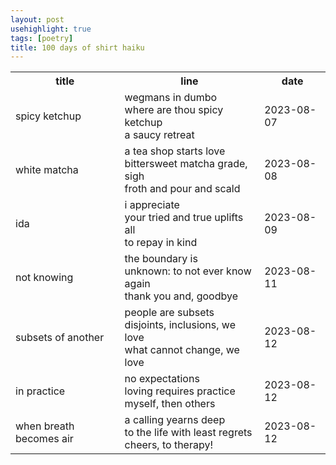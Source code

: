```yaml
---
layout: post
usehighlight: true
tags: [poetry]
title: 100 days of shirt haiku
---
```


<table>
  <tr>
    <th>title</th>
    <th>line</th>
    <th>date</th>
  </tr>
  <tr>
    <td>spicy ketchup</td>
    <td>wegmans in dumbo<br>where are thou spicy ketchup<br>a saucy retreat</td>
    <td>2023-08-07</td>
  </tr>
  <tr>
    <td>white matcha</td>
    <td>a tea shop starts love<br>bittersweet matcha grade, sigh<br>froth and pour and scald</td>
    <td>2023-08-08</td>
  </tr>
  <tr>
    <td>ida</td>
    <td>i appreciate<br>your tried and true uplifts all<br>to repay in kind</td>
    <td>2023-08-09</td>
  </tr>
  <tr>
    <td>not knowing</td>
    <td>the boundary is<br>unknown: to not ever know again<br>thank you and, goodbye</td>
    <td>2023-08-11</td>
  </tr>
  <tr>
    <td>subsets of another</td>
    <td>people are subsets<br>disjoints, inclusions, we love<br>what cannot change, we love</td>
    <td>2023-08-12</td>
  </tr>
 <tr>
    <td>in practice</td>
    <td>no expectations<br>loving requires practice<br>myself, then others</td>
    <td>2023-08-12</td>
  </tr>
  <tr>
    <td>when breath becomes air</td>
    <td>a calling yearns deep<br>to the life with least regrets<br>cheers, to therapy!</td>
    <td>2023-08-12</td>
  </tr>
</table>
